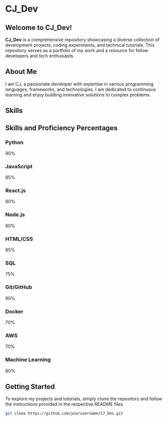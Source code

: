# CJ_Dev

## Welcome to CJ_Dev!

**CJ_Dev** is a comprehensive repository showcasing a diverse collection of development projects, coding experiments, and technical tutorials. This repository serves as a portfolio of my work and a resource for fellow developers and tech enthusiasts.

## About Me

I am CJ, a passionate developer with expertise in various programming languages, frameworks, and technologies. I am dedicated to continuous learning and enjoy building innovative solutions to complex problems.

## Skills

## Skills and Proficiency Percentages

### Python
90%

### JavaScript
85%

### React.js
80%

### Node.js
80%

### HTML/CSS
85%

### SQL
75%

### Git/GitHub
90%

### Docker
70%

### AWS
70%

### Machine Learning
80%


## Getting Started

To explore my projects and tutorials, simply clone the repository and follow the instructions provided in the respective README files.

```bash
git clone https://github.com/yourusername/CJ_Dev.git
